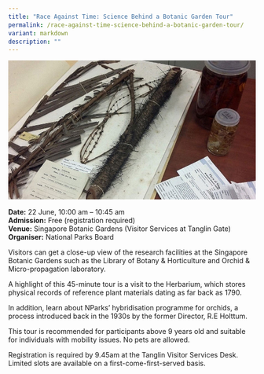 ```yaml
---
title: "Race Against Time: Science Behind a Botanic Garden Tour"
permalink: /race-against-time-science-behind-a-botanic-garden-tour/
variant: markdown
description: ""
---
```

![An open book and old plant](/images/Tours/SBG_race_tour.jpg)

**Date:** 22 June, 10:00 am – 10:45 am<br>
**Admission:** Free (registration required)<br>
**Venue:** Singapore Botanic Gardens (Visitor Services at Tanglin Gate)<br>
**Organiser:** National Parks Board

Visitors can get a close-up view of the research facilities at the Singapore Botanic Gardens such as the Library of Botany &amp; Horticulture and Orchid &amp; Micro-propagation laboratory.

A highlight of this 45-minute tour is a visit to the Herbarium, which stores physical records of reference plant materials dating as far back as 1790.

In addition, learn about NParks’ hybridisation programme for orchids, a process introduced back in the 1930s by the former Director, R.E Holttum.

This tour is recommended for participants above 9 years old and suitable for individuals with mobility issues. No pets are allowed.

Registration is required by 9.45am at the Tanglin Visitor Services Desk. Limited slots are available on a first-come-first-served basis.